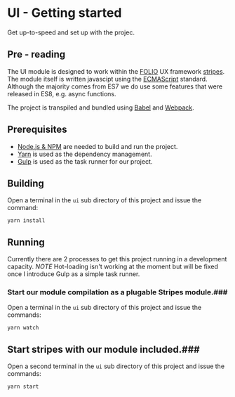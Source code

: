 # UI - Getting started #
Get up-to-speed and set up with the projec.

## Pre - reading ##
The UI module is designed to work within the [FOLIO](https://github.com/folio-org) UX framework [stripes](https://github.com/folio-org/stripes-core).
The module itself is written javascipt using the [ECMAScript](https://www.ecma-international.org/ecma-262/8.0/index.html) standard. Although the
majority comes from ES7 we do use some features that were released in ES8, e.g. async functions.

The project is transpiled and bundled using [Babel](https://babeljs.io/) and [Webpack](https://webpack.js.org/).

## Prerequisites ##
- [Node.js & NPM](https://docs.npmjs.com/getting-started/installing-node) are needed to build and run the project.
- [Yarn](https://yarnpkg.com/lang/en/) is used as the dependency management.
- [Gulp](https://gulpjs.com/) is used as the task runner for our project.

## Building ##
Open a terminal in the `ui` sub directory of this project and issue the command:
```
yarn install
```

## Running ##
Currently there are 2 processes to get this project running in a development capacity.
_NOTE_ Hot-loading isn't working at the moment but will be fixed once I introduce Gulp as a simple task runner. 

### Start our module compilation as a plugable Stripes module.###
Open a terminal in the `ui` sub directory of this project and issue the commands:
```
yarn watch
```

## Start stripes with our module included.###
Open a second terminal in the `ui` sub directory of this project and issue the commands:
```
yarn start
```
